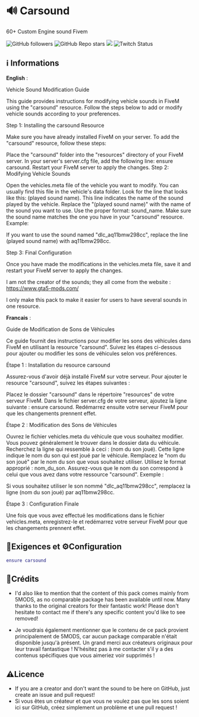 # 🔊 Carsound
60+ Custom Engine sound Fivem


![GitHub followers](https://img.shields.io/github/followers/shoot1101?style=for-the-badge) ![GitHub Repo stars](https://img.shields.io/github/stars/shoot1101/carsound?style=for-the-badge) [![](https://img.shields.io/badge/Discord-7289DA?style=for-the-badge&logo=discord&logoColor=white)]((https://discord.gg/X36mxQTk5b)) ![Twitch Status](https://img.shields.io/twitch/status/BobMarly1?style=for-the-badge)


## **ℹ️ Informations**


**English** :

Vehicle Sound Modification Guide

This guide provides instructions for modifying vehicle sounds in FiveM using the "carsound" resource. Follow the steps below to add or modify vehicle sounds according to your preferences.

Step 1: Installing the carsound Resource

Make sure you have already installed FiveM on your server. To add the "carsound" resource, follow these steps:

Place the "carsound" folder into the "resources" directory of your FiveM server.
In your server's server.cfg file, add the following line: ensure carsound.
Restart your FiveM server to apply the changes.
Step 2: Modifying Vehicle Sounds

Open the vehicles.meta file of the vehicle you want to modify. You can usually find this file in the vehicle's data folder. Look for the line that looks like this: (played sound name). This line indicates the name of the sound played by the vehicle. Replace the "(played sound name)" with the name of the sound you want to use. Use the proper format: sound_name. Make sure the sound name matches the one you have in your "carsound" resource. Example:

If you want to use the sound named "dlc_aq11bmw298cc", replace the line (played sound name) with aq11bmw298cc.

Step 3: Final Configuration

Once you have made the modifications in the vehicles.meta file, save it and restart your FiveM server to apply the changes.


I am not the creator of the sounds; they all come from the website : https://www.gta5-mods.com/

I only make this pack to make it easier for users to have several sounds in one resource.



**Francais** :

Guide de Modification de Sons de Véhicules

Ce guide fournit des instructions pour modifier les sons des véhicules dans FiveM en utilisant la resource "carsound". Suivez les étapes ci-dessous pour ajouter ou modifier les sons de véhicules selon vos préférences.

Étape 1 : Installation du resource carsound

Assurez-vous d'avoir déjà installé FiveM sur votre serveur. Pour ajouter le resource "carsound", suivez les étapes suivantes :

Placez le dossier "carsound" dans le répertoire "resources" de votre serveur FiveM.
Dans le fichier server.cfg de votre serveur, ajoutez la ligne suivante : ensure carsound.
Redémarrez ensuite votre serveur FiveM pour que les changements prennent effet.

Étape 2 : Modification des Sons de Véhicules

Ouvrez le fichier vehicles.meta du véhicule que vous souhaitez modifier. Vous pouvez généralement le trouver dans le dossier data du véhicule.
Recherchez la ligne qui ressemble à ceci : <audioNameHash>(nom du son joué)</audioNameHash>. Cette ligne indique le nom du son qui est joué par le véhicule.
Remplacez le "nom du son joué" par le nom du son que vous souhaitez utiliser. Utilisez le format approprié : <audioNameHash>nom_du_son</audioNameHash>. Assurez-vous que le nom du son correspond à celui que vous avez dans votre ressource "carsound".
Exemple :

Si vous souhaitez utiliser le son nommé "dlc_aq11bmw298cc", remplacez la ligne <audioNameHash>(nom du son joué)</audioNameHash> par <audioNameHash>aq11bmw298cc</audioNameHash>.

Étape 3 : Configuration Finale

Une fois que vous avez effectué les modifications dans le fichier vehicles.meta, enregistrez-le et redémarrez votre serveur FiveM pour que les changements prennent effet.


## **🧱Exigences et ⚙️Configuration**


```lua
ensure carsound
```

## **💌Crédits**


* I'd also like to mention that the content of this pack comes mainly from 5MODS, as no comparable package has been available until now. Many thanks to the original creators for their fantastic work! Please don't hesitate to contact me if there's any specific content you'd like to see removed!

* Je voudrais également mentionner que le contenu de ce pack provient principalement de 5MODS, car aucun package comparable n'était disponible jusqu'à présent. Un grand merci aux créateurs originaux pour leur travail fantastique ! N'hésitez pas à me contacter s'il y a des contenus spécifiques que vous aimeriez voir supprimés !


## **⚠️Licence**


* If you are a creator and don't want the sound to be here on GitHub, just create an issue and pull request!
* Si vous êtes un créateur et que vous ne voulez pas que les sons soient ici sur GitHub, créez simplement un problème et une pull request !



